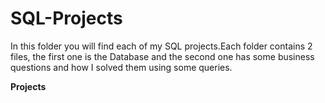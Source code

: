 # SQL-Projects

In this folder you will find each of my SQL projects.Each folder contains 2 files, the first one is the Database and the second one has some business questions and how I solved them using some queries.

**Projects**
